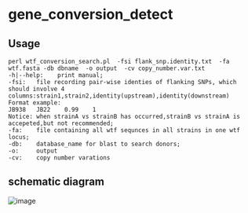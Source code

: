 # gene_conversion_detect
## Usage
```
perl wtf_conversion_search.pl  -fsi flank_snp.identity.txt  -fa wtf.fasta -db dbname  -o output  -cv copy_number.var.txt
-h|--help:    print manual;
-fsi:   file recording pair-wise identies of flanking SNPs, which should involve 4 columns:strain1,strain2,identity(upstream),identity(downstream)
Format example:
JB938   JB22    0.99    1
Notice: when strainA vs strainB has occurred,strainB vs strainA is accepeted,but not recommended;
-fa:    file containing all wtf sequnces in all strains in one wtf locus;
-db:    database_name for blast to search donors;
-o:     output
-cv:    copy number varations
```
## schematic diagram
![image](https://github.com/xyhcelia/Readme_images/blob/master/gene_conversion_detect/wtf_gene_conversion_search_sketchmap.png)
